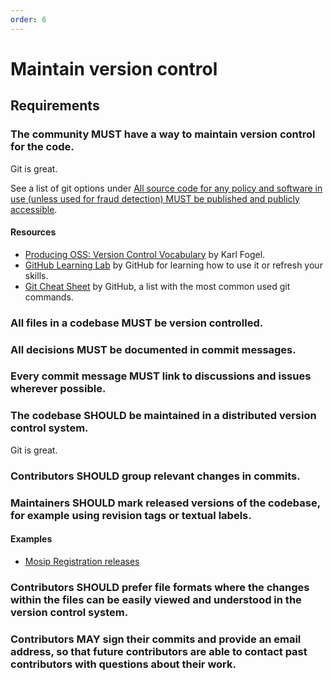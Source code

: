 ```yaml
---
order: 6
---
```

# Maintain version control

<!-- SPDX-License-Identifier: CC0-1.0 -->
<!-- written in 2022 by The Foundation for Public Code <info@publiccode.net> -->

## Requirements

### The community MUST have a way to maintain version control for the code.

Git is great.

See a list of git options under [All source code for any policy and software in use (unless used for fraud detection) MUST be published and publicly accessible](code-in-the-open.md).

#### Resources

* [Producing OSS: Version Control Vocabulary](https://producingoss.com/en/vc.html#vc-vocabulary) by Karl Fogel.
* [GitHub Learning Lab](https://lab.github.com/) by GitHub for learning how to use it or refresh your skills.
* [Git Cheat Sheet](https://education.github.com/git-cheat-sheet-education.pdf) by GitHub, a list with the most common used git commands.

### All files in a codebase MUST be version controlled.

### All decisions MUST be documented in commit messages.

### Every commit message MUST link to discussions and issues wherever possible.

### The codebase SHOULD be maintained in a distributed version control system.

Git is great.

### Contributors SHOULD group relevant changes in commits.

### Maintainers SHOULD mark released versions of the codebase, for example using revision tags or textual labels.

#### Examples

* [Mosip Registration releases](https://github.com/mosip/registration/releases)

### Contributors SHOULD prefer file formats where the changes within the files can be easily viewed and understood in the version control system.

<!-- Make a list of preferred file formats -->

### Contributors MAY sign their commits and provide an email address, so that future contributors are able to contact past contributors with questions about their work.

